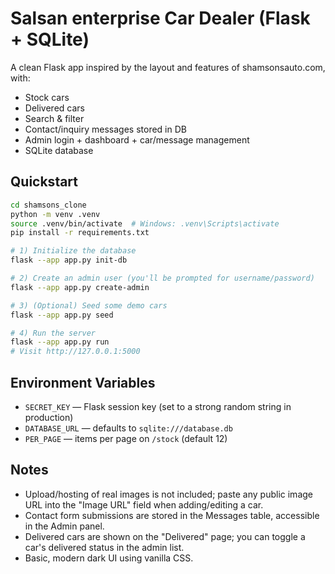 # Salsan enterprise Car Dealer (Flask + SQLite)

A clean Flask app inspired by the layout and features of shamsonsauto.com, with:
- Stock cars
- Delivered cars
- Search & filter
- Contact/inquiry messages stored in DB
- Admin login + dashboard + car/message management
- SQLite database

## Quickstart

```bash
cd shamsons_clone
python -m venv .venv
source .venv/bin/activate  # Windows: .venv\Scripts\activate
pip install -r requirements.txt

# 1) Initialize the database
flask --app app.py init-db

# 2) Create an admin user (you'll be prompted for username/password)
flask --app app.py create-admin

# 3) (Optional) Seed some demo cars
flask --app app.py seed

# 4) Run the server
flask --app app.py run
# Visit http://127.0.0.1:5000
```

## Environment Variables

- `SECRET_KEY` — Flask session key (set to a strong random string in production)
- `DATABASE_URL` — defaults to `sqlite:///database.db`
- `PER_PAGE` — items per page on `/stock` (default 12)

## Notes

- Upload/hosting of real images is not included; paste any public image URL into the "Image URL" field when adding/editing a car.
- Contact form submissions are stored in the Messages table, accessible in the Admin panel.
- Delivered cars are shown on the "Delivered" page; you can toggle a car's delivered status in the admin list.
- Basic, modern dark UI using vanilla CSS.
